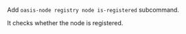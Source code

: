 Add `oasis-node registry node is-registered` subcommand.

It checks whether the node is registered.
